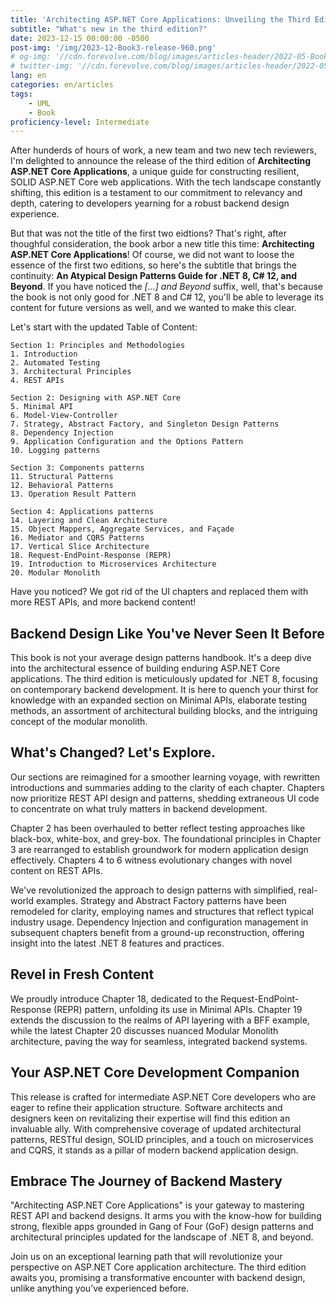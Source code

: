 ```yaml
---
title: 'Architecting ASP.NET Core Applications: Unveiling the Third Edition'
subtitle: "What's new in the third edition?"
date: 2023-12-15 00:00:00 -0500
post-img: '/img/2023-12-Book3-release-960.png'
# og-img: '//cdn.forevolve.com/blog/images/articles-header/2022-05-Book2-release-LinkedIn.png'
# twitter-img: '//cdn.forevolve.com/blog/images/articles-header/2022-05-Book2-release-LinkedIn.png'
lang: en
categories: en/articles
tags:
    - UML
    - Book
proficiency-level: Intermediate
---
```


After hunderds of hours of work, a new team and two new tech reviewers, I'm delighted to announce the release of the third edition of **Architecting ASP.NET Core Applications**, a unique guide for constructing resilient, SOLID ASP.NET Core web applications. With the tech landscape constantly shifting, this edition is a testament to our commitment to relevancy and depth, catering to developers yearning for a robust backend design experience.

But that was not the title of the first two eidtions? That's right, after thoughful consideration, the book arbor a new title this time: **Architecting ASP.NET Core Applications**!
Of course, we did not want to loose the essence of the first two editions, so here's the subtitle that brings the continuity: **An Atypical Design Patterns Guide for .NET 8, C# 12, and Beyond**.
If you have noticed the _[...] and Beyond_ suffix, well, that's because the book is not only good for .NET 8 and C# 12, you'll be able to leverage its content for future versions as well, and we wanted to make this clear.

Let's start with the updated Table of Content:

```
Section 1: Principles and Methodologies
1. Introduction
2. Automated Testing
3. Architectural Principles
4. REST APIs

Section 2: Designing with ASP.NET Core
5. Minimal API
6. Model-View-Controller
7. Strategy, Abstract Factory, and Singleton Design Patterns
8. Dependency Injection
9. Application Configuration and the Options Pattern
10. Logging patterns

Section 3: Components patterns
11. Structural Patterns
12. Behavioral Patterns
13. Operation Result Pattern

Section 4: Applications patterns
14. Layering and Clean Architecture
15. Object Mappers, Aggregate Services, and Façade
16. Mediator and CQRS Patterns
17. Vertical Slice Architecture
18. Request-EndPoint-Response (REPR)
19. Introduction to Microservices Architecture
20. Modular Monolith
```

Have you noticed? We got rid of the UI chapters and replaced them with more REST APIs, and more backend content!

## Backend Design Like You've Never Seen It Before

This book is not your average design patterns handbook. It's a deep dive into the architectural essence of building enduring ASP.NET Core applications. The third edition is meticulously updated for .NET 8, focusing on contemporary backend development. It is here to quench your thirst for knowledge with an expanded section on Minimal APIs, elaborate testing methods, an assortment of architectural building blocks, and the intriguing concept of the modular monolith.

## What's Changed? Let's Explore.

Our sections are reimagined for a smoother learning voyage, with rewritten introductions and summaries adding to the clarity of each chapter. Chapters now prioritize REST API design and patterns, shedding extraneous UI code to concentrate on what truly matters in backend development.

Chapter 2 has been overhauled to better reflect testing approaches like black-box, white-box, and grey-box. The foundational principles in Chapter 3 are rearranged to establish groundwork for modern application design effectively. Chapters 4 to 6 witness evolutionary changes with novel content on REST APIs.

We've revolutionized the approach to design patterns with simplified, real-world examples. Strategy and Abstract Factory patterns have been remodeled for clarity, employing names and structures that reflect typical industry usage. Dependency Injection and configuration management in subsequent chapters benefit from a ground-up reconstruction, offering insight into the latest .NET 8 features and practices.

## Revel in Fresh Content

We proudly introduce Chapter 18, dedicated to the Request-EndPoint-Response (REPR) pattern, unfolding its use in Minimal APIs. Chapter 19 extends the discussion to the realms of API layering with a BFF example, while the latest Chapter 20 discusses nuanced Modular Monolith architecture, paving the way for seamless, integrated backend systems.

## Your ASP.NET Core Development Companion

This release is crafted for intermediate ASP.NET Core developers who are eager to refine their application structure. Software architects and designers keen on revitalizing their expertise will find this edition an invaluable ally. With comprehensive coverage of updated architectural patterns, RESTful design, SOLID principles, and a touch on microservices and CQRS, it stands as a pillar of modern backend application design.

## Embrace The Journey of Backend Mastery

"Architecting ASP.NET Core Applications" is your gateway to mastering REST API and backend designs. It arms you with the know-how for building strong, flexible apps grounded in Gang of Four (GoF) design patterns and architectural principles updated for the landscape of .NET 8, and beyond.

Join us on an exceptional learning path that will revolutionize your perspective on ASP.NET Core application architecture. The third edition awaits you, promising a transformative encounter with backend design, unlike anything you’ve experienced before.
